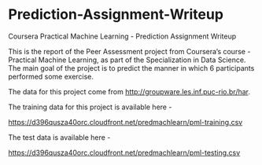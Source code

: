 # Prediction-Assignment-Writeup

Coursera Practical Machine Learning - Prediction Assignment Writeup

This is the report of the Peer Assessment project from Coursera’s course - Practical Machine Learning, as part of the Specialization in Data Science. The main goal of the project is to predict the manner in which 6 participants performed some exercise.

The data for this project come from http://groupware.les.inf.puc-rio.br/har.

The training data for this project is available here -

https://d396qusza40orc.cloudfront.net/predmachlearn/pml-training.csv

The test data is available here -

https://d396qusza40orc.cloudfront.net/predmachlearn/pml-testing.csv
